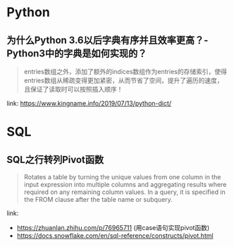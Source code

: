 # Python
## 为什么Python 3.6以后字典有序并且效率更高？- Python3中的字典是如何实现的？
> entries数组之外，添加了额外的indices数组作为entries的存储索引，使得entries数组从稀疏变得更加紧密，从而节省了空间，提升了遍历的速度，且保证了读取时可以按照插入顺序！

link: https://www.kingname.info/2019/07/13/python-dict/

# SQL 
## SQL之行转列Pivot函数
> Rotates a table by turning the unique values from one column in the input expression into multiple columns and aggregating results where required on any remaining column values. In a query, it is specified in the FROM clause after the table name or subquery.

link:
- https://zhuanlan.zhihu.com/p/76965711 (用case语句实现pivot函数)
- https://docs.snowflake.com/en/sql-reference/constructs/pivot.html
